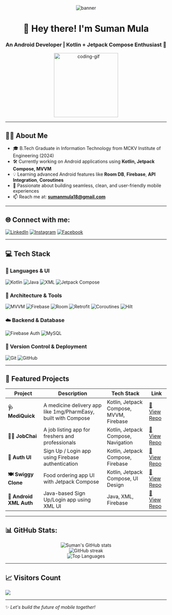 <p align="center">
  <img src="https://i.imgur.com/dG6lZGQ.png" alt="banner" />
</p>

<h1 align="center">👋 Hey there! I'm Suman Mula</h1>
<h3 align="center">An Android Developer | Kotlin + Jetpack Compose Enthusiast 🚀</h3>

<p align="center">
  <img src="https://media.giphy.com/media/qgQUggAC3Pfv687qPC/giphy.gif" width="200" alt="coding-gif" />
</p>

---

## 👨‍💻 About Me
- 🎓 B.Tech Graduate in Information Technology from MCKV Institute of Engineering (2024)
- 🛠️ Currently working on Android applications using **Kotlin, Jetpack Compose, MVVM**
- 💡 Learning advanced Android features like **Room DB**, **Firebase**, **API Integration**, **Coroutines**
- 🎯 Passionate about building seamless, clean, and user-friendly mobile experiences
- 📫 Reach me at: **sumanmula18@gmail.com**

---

## 🌐 Connect with me:
[![LinkedIn](https://img.shields.io/badge/LinkedIn-%230077B5.svg?style=for-the-badge&logo=linkedin&logoColor=white)](https://www.linkedin.com/in/suman-mula18/)
[![Instagram](https://img.shields.io/badge/Instagram-%23E4405F.svg?style=for-the-badge&logo=Instagram&logoColor=white)](https://www.instagram.com/suman.mula.18/?hl=en)
[![Facebook](https://img.shields.io/badge/Facebook-%231877F2.svg?style=for-the-badge&logo=Facebook&logoColor=white)](https://www.facebook.com/suman.mula.16/)

---

## 💻 Tech Stack

### 🧠 Languages & UI
![Kotlin](https://img.shields.io/badge/Kotlin-7F52FF?style=for-the-badge&logo=kotlin&logoColor=white)
![Java](https://img.shields.io/badge/Java-ED8B00?style=for-the-badge&logo=openjdk&logoColor=white)
![XML](https://img.shields.io/badge/XML-FF6600?style=for-the-badge&logo=xml&logoColor=white)
![Jetpack Compose](https://img.shields.io/badge/Jetpack%20Compose-4285F4?style=for-the-badge&logo=android&logoColor=white)

### 🧰 Architecture & Tools
![MVVM](https://img.shields.io/badge/MVVM-architecture-blue?style=for-the-badge)
![Firebase](https://img.shields.io/badge/Firebase-FFCA28?style=for-the-badge&logo=firebase&logoColor=black)
![Room](https://img.shields.io/badge/Room-DB-green?style=for-the-badge)
![Retrofit](https://img.shields.io/badge/Retrofit-2C3E50?style=for-the-badge)
![Coroutines](https://img.shields.io/badge/Coroutines-blue?style=for-the-badge)
![Hilt](https://img.shields.io/badge/Hilt-DI-7963e0?style=for-the-badge)

### ☁️ Backend & Database
![Firebase Auth](https://img.shields.io/badge/Firebase%20Auth-ffca28?style=for-the-badge)
![MySQL](https://img.shields.io/badge/MySQL-00758F?style=for-the-badge&logo=mysql&logoColor=white)

### 🔧 Version Control & Deployment
![Git](https://img.shields.io/badge/Git-F05032?style=for-the-badge&logo=git&logoColor=white)
![GitHub](https://img.shields.io/badge/GitHub-121011?style=for-the-badge&logo=github&logoColor=white)

---

## 📱 Featured Projects

| Project | Description | Tech Stack | Link |
|--------|-------------|------------|------|
| **🩺 MediQuick** | A medicine delivery app like 1mg/PharmEasy, built with Compose | Kotlin, Jetpack Compose, MVVM, Firebase | [🔗 View Repo](https://github.com/Sumanmula/MediQuick) |
| **👨‍💼 JobChai** | A job listing app for freshers and professionals | Kotlin, Jetpack Compose, Navigation | [🔗 View Repo](https://github.com/Sumanmula/JobChai) |
| **🔐 Auth UI** | Sign Up / Login app using Firebase authentication | Kotlin, Jetpack Compose, Firebase | [🔗 View Repo](https://github.com/Sumanmula/Project2) |
| **🍽 Swiggy Clone** | Food ordering app UI with Jetpack Compose | Kotlin, Jetpack Compose, UI Design | [🔗 View Repo](https://github.com/Sumanmula/SwiggyApp) |
| **📱 Android XML Auth** | Java-based Sign Up/Login app using XML UI | Java, XML, Firebase | [🔗 View Repo](https://github.com/Sumanmula/Android-Auth-JavaXML) |

---

## 📊 GitHub Stats:
<p align="center">
  <img src="https://github-readme-stats.vercel.app/api?username=Sumanmula&theme=tokyonight&show_icons=true" alt="Suman's GitHub stats" />
  <br />
  <img src="https://streak-stats.demolab.com?user=Sumanmula&theme=tokyonight&hide_border=false" alt="GitHub streak" />
  <br />
  <img src="https://github-readme-stats.vercel.app/api/top-langs/?username=Sumanmula&layout=compact&theme=tokyonight" alt="Top Languages" />
</p>

---

## 📈 Visitors Count
[![](https://visitcount.itsvg.in/api?id=Sumanmula&icon=0&color=0)](https://visitcount.itsvg.in)

---

✨ *Let's build the future of mobile together!*

